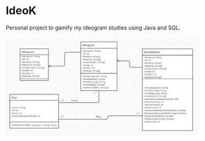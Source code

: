# IdeoK

Personal project to gamify my ideogram studies using Java and SQL.


![class diagram](https://github.com/euller-regis/IdeoK/blob/ed58437ca6ceb2c3f480c93cb41d834c5046f83e/imgs/Class_Diagram.png)
